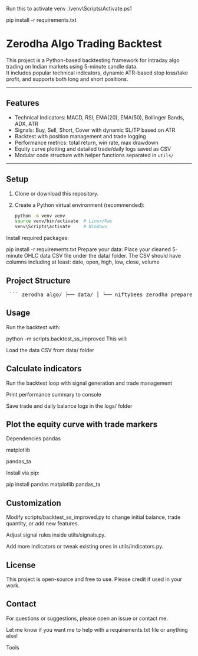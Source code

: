 Run this to activate venv
.\venv\Scripts\Activate.ps1

pip install -r requirements.txt

# Zerodha Algo Trading Backtest

This project is a Python-based backtesting framework for intraday algo trading on Indian markets using 5-minute candle data.  
It includes popular technical indicators, dynamic ATR-based stop loss/take profit, and supports both long and short positions.

---

## Features

- Technical Indicators: MACD, RSI, EMA(20), EMA(50), Bollinger Bands, ADX, ATR  
- Signals: Buy, Sell, Short, Cover with dynamic SL/TP based on ATR  
- Backtest with position management and trade logging  
- Performance metrics: total return, win rate, max drawdown  
- Equity curve plotting and detailed trade/daily logs saved as CSV  
- Modular code structure with helper functions separated in `utils/`

---

## Setup

1. Clone or download this repository.  
2. Create a Python virtual environment (recommended):

   ```bash
   python -m venv venv
   source venv/bin/activate  # Linux/Mac
   venv\Scripts\activate     # Windows
Install required packages:


pip install -r requirements.txt
Prepare your data:
Place your cleaned 5-minute OHLC data CSV file under the data/ folder. The CSV should have columns including at least:
date, open, high, low, close, volume

## Project Structure
<pre lang="markdown"> ``` zerodha_algo/ ├── data/ │ └── niftybees_zerodha_prepared_2.csv # Your input data (5-min candles) ├── logs/ # Generated trade and daily logs ├── scripts/ │ └── backtest_ss_improved.py # Main backtest script with long/short logic ├── utils/ │ ├── indicators.py # Functions to calculate MACD, RSI, EMA, BB, ADX, ATR │ ├── signals.py # Entry/exit logic (BUY, SELL, SHORT, COVER) │ └── backtest_helpers.py # Logging, max drawdown, plotting, etc. ├── requirements.txt # Python dependencies └── README.md # This file ``` </pre>
## Usage
Run the backtest with:

python -m scripts.backtest_ss_improved
This will:

Load the data CSV from data/ folder

## Calculate indicators

Run the backtest loop with signal generation and trade management

Print performance summary to console

Save trade and daily balance logs in the logs/ folder

## Plot the equity curve with trade markers

Dependencies
pandas

matplotlib

pandas_ta

Install via pip:

pip install pandas matplotlib pandas_ta
## Customization
Modify scripts/backtest_ss_improved.py to change initial balance, trade quantity, or add new features.

Adjust signal rules inside utils/signals.py.

Add more indicators or tweak existing ones in utils/indicators.py.

## License
This project is open-source and free to use. Please credit if used in your work.

## Contact
For questions or suggestions, please open an issue or contact me.


Let me know if you want me to help with a requirements.txt file or anything else!









Tools


